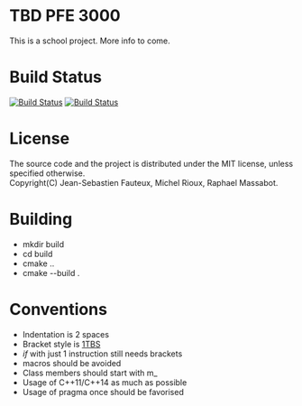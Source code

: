 # TBD PFE 3000
This is a school project. More info to come.

# Build Status
[![Build Status](https://img.shields.io/travis/Rosme/pfe.svg?label=linux+and+macOS)](https://travis-ci.org/Rosme/pfe) [![Build Status](https://img.shields.io/appveyor/ci/Rosme/pfe.svg?label=windows)](https://ci.appveyor.com/project/Rosme/pfe)

# License

The source code and the project is distributed under the MIT license, unless specified otherwise.\
Copyright(C) Jean-Sebastien Fauteux, Michel Rioux, Raphael Massabot.

# Building
* mkdir build
* cd build
* cmake ..
* cmake --build .
# Conventions
* Indentation is 2 spaces
* Bracket style is [1TBS](https://en.wikipedia.org/wiki/Indentation_style#1TBS)
 * _if_ with just 1 instruction still needs brackets
* macros should be avoided
* Class members should start with m_
* Usage of C++11/C++14 as much as possible
* Usage of pragma once should be favorised
